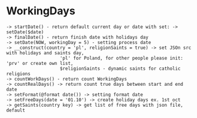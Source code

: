 # WorkingDays
	-> startDate() - return default current day or date with set: -> setDate($date) 
	-> finalDate() - return finish date with holidays day
	-> setDate(NOW, workingDay = 5) - setting process date
	-> __construct(country = 'pl', religionSaints = true) -> set JSOn src with holidays and saints day, 
                        'pl' for Poland, for other people please init: 'prv' or create own list,
                        $religionSaints - dynamic saints for catholic religions
	-> countWorkDays() - return count WorkingDays
	-> countRealDays() -> return count true days between start and end date
	-> setFormat(@format date()) -> setting format date
	-> setFreeDays(date = '01.10') -> create holiday days ex. 1st oct
	-> getSaints(country key) -> get list of free days with json file, default
